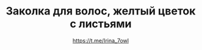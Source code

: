 ---
title: Заколка для волос, желтый цветок с листьями
description: Заколка для волос, шпилька
author: https://t.me/Irina_7owl
cost: 1500₸
---